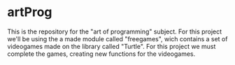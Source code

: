 # artProg
This is the repository for the "art of programming" subject. For this project we'll be using the a made module called "freegames", wich contains a set of videogames made on the library called "Turtle".
For this project we must complete the games, creating new functions for the videogames.

